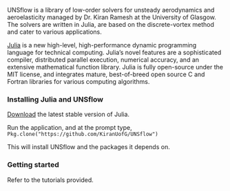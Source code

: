 UNSflow is a library of low-order solvers for unsteady aerodynamics 
and aeroelasticity managed by Dr. Kiran Ramesh at the University of Glasgow. The solvers
are written in Julia, are based on the discrete-vortex method and cater to various
applications. 

[Julia](http://julialang.org) is a new high-level, high-performance dynamic programming
language for technical computing. Julia’s novel features are a
sophisticated compiler, distributed parallel execution, numerical
accuracy, and an extensive mathematical function library. Julia is
fully open-source under the MIT license, and integrates mature,
best-of-breed open source C and Fortran libraries for various
computing algorithms. 

### Installing Julia and UNSflow
[Download](http://julialang.org/downloads/) the latest stable version of Julia.

Run the application, and at the prompt type, `Pkg.clone("https://github.com/KiranUofG/UNSflow")`

This will install UNSflow and the packages it depends on.

### Getting started
Refer to the tutorials provided. 







